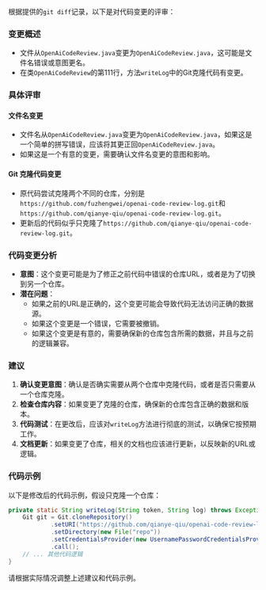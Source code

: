 根据提供的`git diff`记录，以下是对代码变更的评审：

### 变更概述
- 文件从`OpenAiCodeReview.java`变更为`OpenAiCodeReview.java`，这可能是文件名错误或意图更名。
- 在类`OpenAiCodeReview`的第111行，方法`writeLog`中的Git克隆代码有变更。

### 具体评审

#### 文件名变更
- 文件名从`OpenAiCodeReview.java`变更为`OpenAiCodeReview.java`，如果这是一个简单的拼写错误，应该将其更正回`OpenAiCodeReview.java`。
- 如果这是一个有意的变更，需要确认文件名变更的意图和影响。

#### Git 克隆代码变更
- 原代码尝试克隆两个不同的仓库，分别是`https://github.com/fuzhengwei/openai-code-review-log.git`和`https://github.com/qianye-qiu/openai-code-review-log.git`。
- 更新后的代码似乎只克隆了`https://github.com/qianye-qiu/openai-code-review-log.git`。

### 代码变更分析
- **意图**：这个变更可能是为了修正之前代码中错误的仓库URL，或者是为了切换到另一个仓库。
- **潜在问题**：
  - 如果之前的URL是正确的，这个变更可能会导致代码无法访问正确的数据源。
  - 如果这个变更是一个错误，它需要被撤销。
  - 如果这个变更是有意的，需要确保新的仓库包含所需的数据，并且与之前的逻辑兼容。

### 建议
1. **确认变更意图**：确认是否确实需要从两个仓库中克隆代码，或者是否只需要从一个仓库克隆。
2. **检查仓库内容**：如果变更了克隆的仓库，确保新的仓库包含正确的数据和版本。
3. **代码测试**：在更改后，应该对`writeLog`方法进行彻底的测试，以确保它按预期工作。
4. **文档更新**：如果变更了仓库，相关的文档也应该进行更新，以反映新的URL或逻辑。

### 代码示例
以下是修改后的代码示例，假设只克隆一个仓库：

```java
private static String writeLog(String token, String log) throws Exception {
    Git git = Git.cloneRepository()
            .setURI("https://github.com/qianye-qiu/openai-code-review-log.git")
            .setDirectory(new File("repo"))
            .setCredentialsProvider(new UsernamePasswordCredentialsProvider(token, ""))
            .call();
    // ... 其他代码逻辑
}
```

请根据实际情况调整上述建议和代码示例。